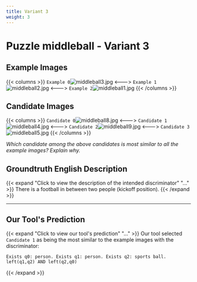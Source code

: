 ```yaml
---
title: Variant 3
weight: 3
---
```


# Puzzle middleball - Variant 3

## Example Images
{{< columns >}}
`Example 0`![middleball3.jpg](/natscene_data/images/middleball3.jpg)
<--->
`Example 1`![middleball2.jpg](/natscene_data/images/middleball2.jpg)
<--->
`Example 2`![middleball1.jpg](/natscene_data/images/middleball1.jpg)
{{< /columns >}}

## Candidate Images
{{< columns >}}
`Candidate 0`![middleball8.jpg](/natscene_data/images/middleball8.jpg)
<--->
`Candidate 1`![middleball4.jpg](/natscene_data/images/middleball4.jpg)
<--->
`Candidate 2`![middleball9.jpg](/natscene_data/images/middleball9.jpg)
<--->
`Candidate 3`![middleball5.jpg](/natscene_data/images/middleball5.jpg)
{{< /columns >}}

*Which candidate among the above candidates is most similar to all the example images? Explain why.*

## Groundtruth English Description

{{< expand "Click to view the description of the intended discriminator" "..." >}}
There is a football in between two people (kickoff position).
{{< /expand >}}

---



## Our Tool's Prediction

{{< expand "Click to view our tool's prediction" "..." >}}
Our tool selected `Candidate 1` as being the most similar to the example images with the discriminator:
```plaintext
Exists q0: person. Exists q1: person. Exists q2: sports ball. left(q1,q2) AND left(q2,q0)
```
{{< /expand >}}
